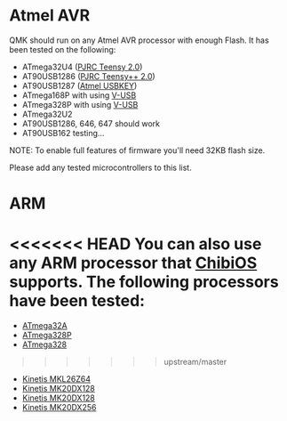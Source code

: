 # Atmel AVR

QMK should run on any Atmel AVR processor with enough Flash. It has been tested on the following:

* ATmega32U4 ([PJRC Teensy 2.0](http://www.pjrc.com/teensy/))
* AT90USB1286 ([PJRC Teensy++ 2.0](http://www.pjrc.com/teensy/))
* AT90USB1287 ([Atmel USBKEY](http://www.atmel.com/tools/AT90USBKEY.aspx))
* ATmega168P with using [V-USB](http://www.obdev.at/products/vusb/index.html)
* ATmega328P with using [V-USB](http://www.obdev.at/products/vusb/index.html)
* ATmega32U2
* AT90USB1286, 646, 647 should work
* AT90USB162 testing...

NOTE: To enable full features of firmware you'll need 32KB flash size.

Please add any tested microcontrollers to this list.

# ARM

<<<<<<< HEAD
You can also use any ARM processor that [ChibiOS](http://www.chibios.org) supports. The following processors have been tested:
=======
* [ATmega32A](https://www.microchip.com/wwwproducts/en/ATmega32A)
* [ATmega328P](https://www.microchip.com/wwwproducts/en/ATmega328P)
* [ATmega328](https://www.microchip.com/wwwproducts/en/ATmega328)
>>>>>>> upstream/master

* [Kinetis MKL26Z64](http://www.nxp.com/products/microcontrollers-and-processors/arm-processors/kinetis-cortex-m-mcus/l-series-ultra-low-power-m0-plus/kinetis-kl2x-48-mhz-usb-ultra-low-power-microcontrollers-mcus-based-on-arm-cortex-m0-plus-core:KL2x)
* [Kinetis MK20DX128](http://www.nxp.com/assets/documents/data/en/data-sheets/K20P64M50SF0.pdf)
* [Kinetis MK20DX128](http://www.nxp.com/assets/documents/data/en/data-sheets/K20P64M50SF0.pdf)
* [Kinetis MK20DX256](http://www.nxp.com/products/microcontrollers-and-processors/arm-processors/kinetis-cortex-m-mcus/k-series-performance-m4/k2x-usb/kinetis-k20-72-mhz-full-speed-usb-mixed-signal-integration-microcontrollers-mcus-based-on-arm-cortex-m4-core:K20_72)
